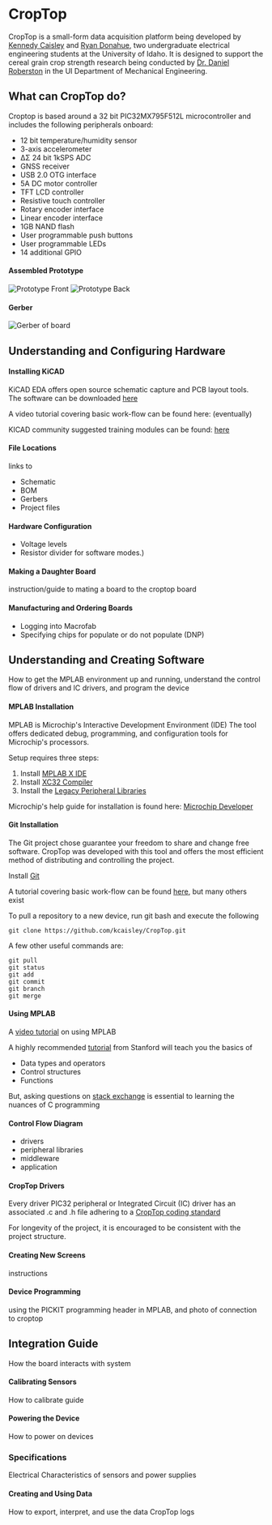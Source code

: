 # CropTop
CropTop is a small-form data acquisition platform being developed by [Kennedy Caisley](https://github.com/kcaisley) and [Ryan Donahue](https://github.com/ryand323), two undergraduate electrical engineering students at the University of Idaho. It is designed to support the cereal grain crop strength research being conducted by [Dr. Daniel Roberston](https://www.uidaho.edu/engr/departments/me/our-people/faculty/daniel-robertson) in the UI Department of Mechanical Engineering.

## What can CropTop do?
Croptop is based around a 32 bit PIC32MX795F512L microcontroller and includes the following peripherals onboard:
* 12 bit temperature/humidity sensor
* 3-axis accelerometer
* ΔΣ 24 bit 1kSPS ADC
* GNSS receiver
* USB 2.0 OTG interface
* 5A DC motor controller
* TFT LCD controller
* Resistive touch controller
* Rotary encoder interface
* Linear encoder interface
* 1GB NAND flash
* User programmable push buttons
* User programmable LEDs
* 14 additional GPIO

#### Assembled Prototype
![Prototype Front](docs/images/IMG_7746.JPG?raw=true "Title")
![Prototype Back](docs/images/IMG_7747.JPG?raw=true "Title")

#### Gerber
![Gerber of board](docs/images/gerb.PNG?raw=true "Title")

## Understanding and Configuring Hardware

#### Installing KiCAD
KiCAD EDA offers open source schematic capture and PCB layout tools. The software can be downloaded [here](http://kicad-pcb.org/download/)

A video tutorial covering basic work-flow can be found here: (eventually) 

KICAD community suggested training modules can be found: [here](http://kicad-pcb.org/help/tutorials/)

#### File Locations
links to
* Schematic
* BOM
* Gerbers
* Project files

#### Hardware Configuration 
* Voltage levels
* Resistor divider for software modes.)

#### Making a Daughter Board
instruction/guide to mating a board to the croptop board

#### Manufacturing and Ordering Boards
* Logging into Macrofab
* Specifying chips for populate or do not populate (DNP)

## Understanding and Creating Software
How to get the MPLAB environment up and running, understand the control flow of drivers and IC drivers, and program the device

#### MPLAB Installation
MPLAB is Microchip's Interactive Development Environment (IDE) 
The tool offers dedicated debug, programming, and configuration tools for Microchip's processors.

Setup requires three steps:
1. Install [MPLAB X IDE](https://www.microchip.com/mplab/mplab-x-ide "MPLAB X IDE")
2. Install [XC32 Compiler](https://www.microchip.com/mplab/compilers "XC32 Compilers")
3. Install the [Legacy Peripheral Libraries](https://www.microchip.com/SWLibraryWeb/product.aspx?product=PIC32%20Peripheral%20Library "legacy peripheral libraries")

Microchip's help guide for installation is found here: [Microchip Developer](http://microchipdeveloper.com/tls0101:get-mplabx "Microchip Developer")

#### Git Installation
The Git project chose guarantee your freedom to share and change free software. CropTop was developed with this tool and offers the most efficient method of distributing and controlling the project.

Install [Git](https://git-scm.com/downloads "Git")

A tutorial covering basic work-flow can be found [here](https://evanwill.github.io/get-git/), but many others exist

To pull a repository to a new device, run git bash and execute the following
```
git clone https://github.com/kcaisley/CropTop.git
```

A few other useful commands are:
```
git pull
git status
git add
git commit
git branch
git merge
```

#### Using MPLAB 
A [video tutorial](https://vimeo.com/user96989107/review/328287810/0cc609795f) on using MPLAB

A highly recommended [tutorial](http://cslibrary.stanford.edu/101/EssentialC.pdf) from Stanford will teach you the basics of
* Data types and operators
* Control structures
* Functions

But, asking questions on [stack exchange](https://stackexchange.com/) is essential to learning the nuances of C programming

#### Control Flow Diagram 
* drivers
* peripheral libraries
* middleware 
* application

#### CropTop Drivers
Every driver PIC32 peripheral or Integrated Circuit (IC) driver has an associated .c and .h file adhering to a [CropTop coding standard](https://github.com/kcaisley/CropTop/tree/master/Software)

For longevity of the project, it is encouraged to be consistent with the project structure.

#### Creating New Screens
instructions

#### Device Programming
using the PICKIT programming header in MPLAB, and photo of connection to croptop

## Integration Guide
How the board interacts with system

#### Calibrating Sensors
How to calibrate guide

#### Powering the Device
How to power on devices

### Specifications
Electrical Characteristics of sensors and power supplies

#### Creating and Using Data
How to export, interpret, and use the data CropTop logs